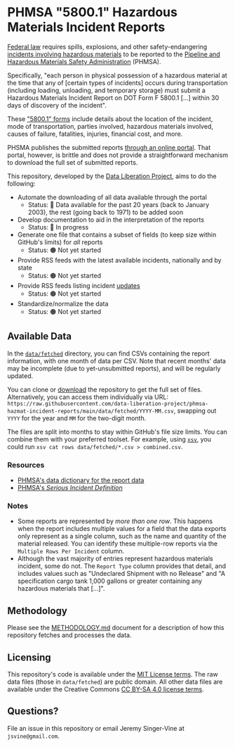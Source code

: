 # PHMSA "5800.1" Hazardous Materials Incident Reports

[Federal law](https://www.ecfr.gov/current/title-49/subtitle-B/chapter-I/subchapter-C/part-171/subpart-B/section-171.16) requires spills, explosions, and other safety-endangering [incidents involving hazardous materials](https://www.ecfr.gov/current/title-49/subtitle-B/chapter-I/subchapter-C/part-171/subpart-B/section-171.15#p-171.15\(b\)) to be reported to the [Pipeline and Hazardous Materials Safety Administration](https://www.phmsa.dot.gov/) (PHMSA).

Specifically, "each person in physical possession of a hazardous material at the time that any of [certain types of incidents] occurs during transportation (including loading, unloading, and temporary storage) must submit a Hazardous Materials Incident Report on DOT Form F 5800.1 [...] within 30 days of discovery of the incident".

These ["5800.1" forms](https://www.phmsa.dot.gov/sites/phmsa.dot.gov/files/docs/IncidentForm010105.pdf) include details about the location of the incident, mode of transportation, parties involved, hazardous materials involved, causes of failure, fatalities, injuries, financial cost, and more.

PHSMA publishes the submitted reports [through an online portal](https://www.phmsa.dot.gov/hazmat-program-management-data-and-statistics/data-operations/incident-statistics). That portal, however, is brittle and does not provide a straightforward mechanism to download the full set of submitted reports.

This repository, developed by the [Data Liberation Project](https://www.data-liberation-project.org/), aims to do the following:

- Automate the downloading of all data available through the portal
    - Status: 🔵 Data available for the past 20 years (back to January 2003), the rest (going back to 1971) to be added soon
- Develop documentation to aid in the interpretation of the reports
    - Status: 🔵 In progress
- Generate one file that contains a subset of fields (to keep size within GitHub's limits) for *all* reports
    - Status: 🟠 Not yet started
- Provide RSS feeds with the latest available incidents, nationally and by state
    - Status: 🟠 Not yet started
- Provide RSS feeds listing incident [updates](https://www.ecfr.gov/current/title-49/subtitle-B/chapter-I/subchapter-C/part-171/subpart-B/section-171.16#p-171.16\(c\))
    - Status: 🟠 Not yet started
- Standardize/normalize the data
    - Status: 🟠 Not yet started

## Available Data

In the [`data/fetched`](data/fetched/) directory, you can find CSVs containing the report information, with one month of data per CSV. Note that recent months' data may be incomplete (due to yet-unsubmitted reports), and will be regularly updated.

You can clone or [download](https://sites.northwestern.edu/researchcomputing/resources/downloading-from-github/) the repository to get the full set of files. Alternatively, you can access them individually via URL: `https://raw.githubusercontent.com/data-liberation-project/phmsa-hazmat-incident-reports/main/data/fetched/YYYY-MM.csv`, swapping out `YYYY` for the year and `MM` for the two-digit month.

The files are split into months to stay within GitHub's file size limits. You can combine them with your preferred toolset. For example, using [`xsv`](https://github.com/BurntSushi/xsv#installation), you could run `xsv cat rows data/fetched/*.csv > combined.csv`.


### Resources

- [PHMSA's data dictionary for the report data](https://portal.phmsa.dot.gov/HIP_Help/DataDictionary.pdf)
- [PHMSA's *Serious Incident Definition*](https://portal.phmsa.dot.gov/HIP_Help/DataDictionary.pdf)

### Notes

- Some reports are represented by *more than one row*. This happens when the report includes multiple values for a field that the data exports only represent as a single column, such as the name and quantity of the material released. You can identify these multiple-row reports via the `Multiple Rows Per Incident` column.
- Although the vast majority of entries represent hazardous materials incident, some do not. The `Report Type` column provides that detail, and includes values such as "Undeclared Shipment with no Release" and "A specification cargo tank 1,000 gallons or greater containing any hazardous materials that [...]".

## Methodology

Please see the [METHODOLOGY.md](METHODOLOGY.md) document for a description of how this repository fetches and processes the data.

## Licensing

This repository's code is available under the [MIT License terms](https://opensource.org/license/mit/). The raw data files (those in `data/fetched`) are public domain. All other data files are available under the Creative Commons [CC BY-SA 4.0 license terms](https://creativecommons.org/licenses/by-sa/4.0/).

## Questions?

File an issue in this repository or email Jeremy Singer-Vine at `jsvine@gmail.com`.
